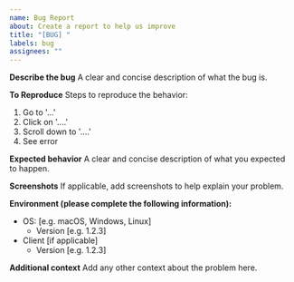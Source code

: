 ```yaml
---
name: Bug Report
about: Create a report to help us improve
title: "[BUG] "
labels: bug
assignees: ""
---
```


**Describe the bug** A clear and concise description of what the bug is.

**To Reproduce** Steps to reproduce the behavior:

1. Go to '...'
2. Click on '....'
3. Scroll down to '....'
4. See error

**Expected behavior** A clear and concise description of what you expected to
happen.

**Screenshots** If applicable, add screenshots to help explain your problem.

**Environment (please complete the following information):**

- OS: [e.g. macOS, Windows, Linux]
  - Version [e.g. 1.2.3]
- Client [if applicable]
  - Version [e.g. 1.2.3]

**Additional context** Add any other context about the problem here.
